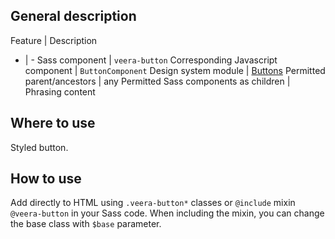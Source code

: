## General description

Feature | Description
- | -
Sass component | `veera-button`
Corresponding Javascript component | `ButtonComponent`
Design system module | [Buttons](https://veera.eesti.ee/3d136290e/p/36dd23-nupud/b/32e1a2)
Permitted parent/ancestors | any
Permitted Sass components as children | Phrasing content

## Where to use

Styled button.

## How to use

Add directly to HTML using `.veera-button*` classes or `@include` mixin `@veera-button` in your Sass code. When including the mixin, you can change the base class with `$base` parameter.
